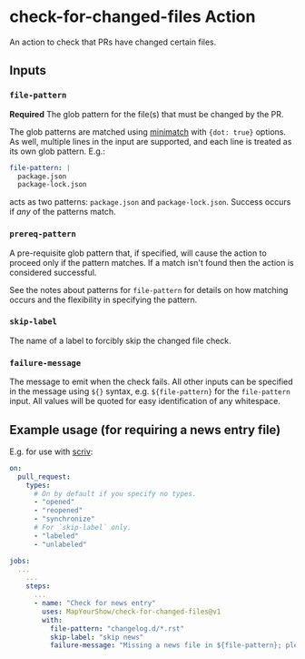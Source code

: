 # check-for-changed-files Action

An action to check that PRs have changed certain files.

## Inputs

### `file-pattern`

**Required** The glob pattern for the file(s) that must be changed by the PR.

The glob patterns are matched using
[minimatch](https://www.npmjs.com/package/minimatch) with `{dot: true}` options.
As well, multiple lines in the input are supported, and each line is treated
as its own glob pattern. E.g.:

```yaml
file-pattern: |
  package.json
  package-lock.json
```

acts as two patterns: `package.json` and `package-lock.json`. Success occurs if
_any_ of the patterns match.

### `prereq-pattern`

A pre-requisite glob pattern that, if specified, will cause the action to proceed
only if the pattern matches. If a match isn't found then the action is considered
successful.

See the notes about patterns for `file-pattern` for details on how matching
occurs and the flexibility in specifying the pattern.

### `skip-label`

The name of a label to forcibly skip the changed file check.

### `failure-message`

The message to emit when the check fails. All other inputs can be specified in
the message using `${}` syntax, e.g. `${file-pattern}` for the `file-pattern`
input. All values will be quoted for easy identification of any whitespace.

## Example usage (for requiring a news entry file)

E.g. for use with [scriv](https://scriv.readthedocs.io/):

```yaml
on:
  pull_request:
    types:
      # On by default if you specify no types.
      - "opened"
      - "reopened"
      - "synchronize"
      # For `skip-label` only.
      - "labeled"
      - "unlabeled"

jobs:
  ...
    ...
    steps:
      ...
      - name: "Check for news entry"
        uses: MapYourShow/check-for-changed-files@v1
        with:
          file-pattern: "changelog.d/*.rst"
          skip-label: "skip news"
          failure-message: "Missing a news file in ${file-pattern}; please add one or apply the ${skip-label} label to the pull request"
```
